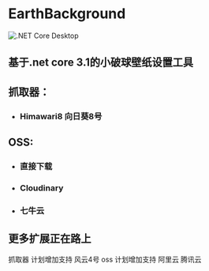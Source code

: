# EarthBackground
![.NET Core Desktop](https://github.com/LGinC/EarthBackground/workflows/.NET%20Core%20Desktop/badge.svg)

## 基于.net core 3.1的小破球壁纸设置工具

## 抓取器：
+ ### Himawari8 向日葵8号

## OSS:
+ ### 直接下载
+ ### Cloudinary
+ ### 七牛云

## 更多扩展正在路上
抓取器 计划增加支持 风云4号
oss  计划增加支持 阿里云 腾讯云
